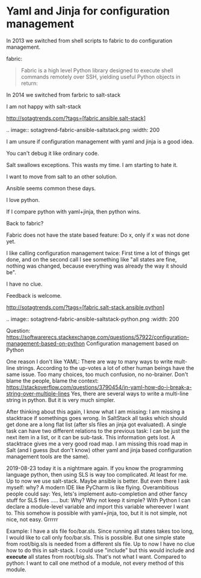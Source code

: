 Yaml and Jinja for configuration management
===========================================

In 2013 we switched from shell scripts to fabric to do configuration management.

fabric:

> Fabric is a high level Python library designed to execute shell commands remotely over SSH, yielding useful Python objects in return:

In 2014 we switched from farbric to salt-stack

I am not happy with salt-stack

http://sotagtrends.com/?tags=[fabric,ansible,salt-stack]

.. image:: sotagtrend-fabric-ansible-saltstack.png
  :width: 200

I am unsure if configuration management with yaml and jinja is a good idea.

You can't debug it like ordinary code.

Salt swallows exceptions. This wasts my time. I am starting to hate it.

I want to move from salt to an other solution. 

Ansible seems common these days.

I love python.

If I compare python with yaml+jinja, then python wins.

Back to fabric?

Fabric does not have the state based feature: Do x, only if x was not done yet.

I like calling configuration management twice: First time a lot of things get done,
and on the second call I see something like "all states are fine, nothing was changed,
because everything was already the way it should be".

I have no clue.

Feedback is welcome.

http://sotagtrends.com/?tags=[fabric,salt-stack,ansible,python]


.. image:: sotagtrend-fabric-ansible-saltstack-python.png
  :width: 200


Question: https://softwarerecs.stackexchange.com/questions/57922/configuration-management-based-on-python Configuration management based on Python

One reason I don't like YAML: There are way to many ways to write mult-line strings. According to the up-votes a lot of other human beings have the same issue. Too many choices, too much confusion, no no-brainer. Don't blame the people, blame the context: https://stackoverflow.com/questions/3790454/in-yaml-how-do-i-break-a-string-over-multiple-lines
Yes, there are several ways to write a multi-line string in python. But it is very much simpler.


After thinking about this again, I know what I am missing: I am missing a stacktrace if somethings goes wrong.
In SaltStack all tasks which should get done are a long flat list (after sls files an jinja got evaluated). A single task can have two different relations to the previous task: I can be just the next item in a list, or it can be sub-task. This information gets lost. A stacktrace gives me a very good road map. I am missing this road map in Salt (and I guess (but don't know) other yaml and jinja based configuration management tools are the same).

2019-08-23 today it is a nightmare again. If you know the programming language python, then using SLS is way too complicated. At least for me. Up to now we use salt-stack. Maybe ansible is better. But even there I ask myself: why? A modern IDE like PyCharm is like flying. Overambitious people could say: Yes, lets's implement auto-completion and other fancy stuff for SLS files ..... but: Why? Why not keep it simple? With Python I can declare a module-level variable and import this variable whereever I want to. This somehow is possible with yaml+jinja, too, but it is not simple, not nice, not easy. Grrrrr

Example: I have a sls file foo/bar.sls. Since running all states takes too long, I would like to call only foo/bar.sls. This is possible. But one simple state from root/big.sls is needed from a different sls file. Up to now I have no clue how to do this in salt-stack. I could use "include" but this would include and **execute** all states from root/big.sls. That's not what I want. Compared to python: I want to call one method of a module, not every method of this module.


